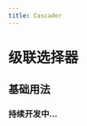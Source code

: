 ```yaml
---
title: Cascader
---
```

# 级联选择器
## 基础用法
<ClientOnly>
  <collapse-demo-1></collapse-demo-1>
</ClientOnly>

### 持续开发中... 